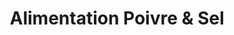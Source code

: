 ---
title: "Alimentation Poivre & Sel"
url: /montreal/alimentation-poivre-und-sel/
shop: Supermarkt
---